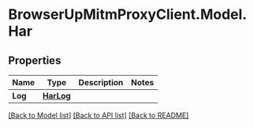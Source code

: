 # BrowserUpMitmProxyClient.Model.Har

## Properties

Name | Type | Description | Notes
------------ | ------------- | ------------- | -------------
**Log** | [**HarLog**](HarLog.md) |  | 

[[Back to Model list]](../README.md#documentation-for-models) [[Back to API list]](../README.md#documentation-for-api-endpoints) [[Back to README]](../README.md)

